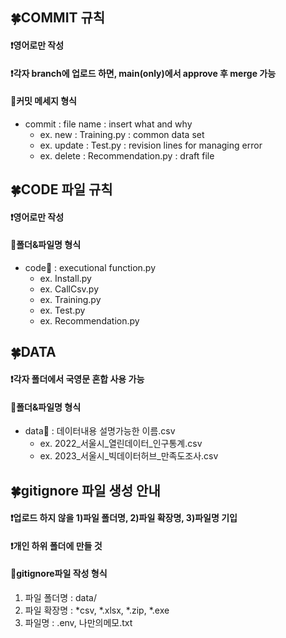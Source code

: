 ## 🍀COMMIT 규칙
#### ❗영어로만 작성
#### ❗각자 branch에 업로드 하면, main(only)에서 approve 후 merge 가능
#### 👀커밋 메세지 형식
* commit : file name : insert what and why
  * ex. new : Training.py : common data set
  * ex. update : Test.py : revision lines for managing error
  * ex. delete : Recommendation.py : draft file

 
## 🍀CODE 파일 규칙
#### ❗영어로만 작성
#### 👀폴더&파일명 형식
  * code📁 : executional function.py
    * ex. Install.py
    * ex. CallCsv.py
    * ex. Training.py
    * ex. Test.py
    * ex. Recommendation.py


## 🍀DATA 
#### ❗각자 폴더에서 국영문 혼합 사용 가능
#### 👀폴더&파일명 형식
  * data📁 : 데이터내용 설명가능한 이름.csv
    * ex. 2022_서울시_열린데이터_인구통계.csv
    * ex. 2023_서울시_빅데이터허브_만족도조사.csv
      


## 🍀gitignore 파일 생성 안내
#### ❗업로드 하지 않을 1)파일 폴더명, 2)파일 확장명, 3)파일명 기입
#### ❗개인 하위 폴더에 만들 것
#### 👀gitignore파일 작성 형식
1) 파일 폴더명 : data/
2) 파일 확장명 : *csv, *.xlsx, *.zip, *.exe
3) 파일명 : .env, 나만의메모.txt

